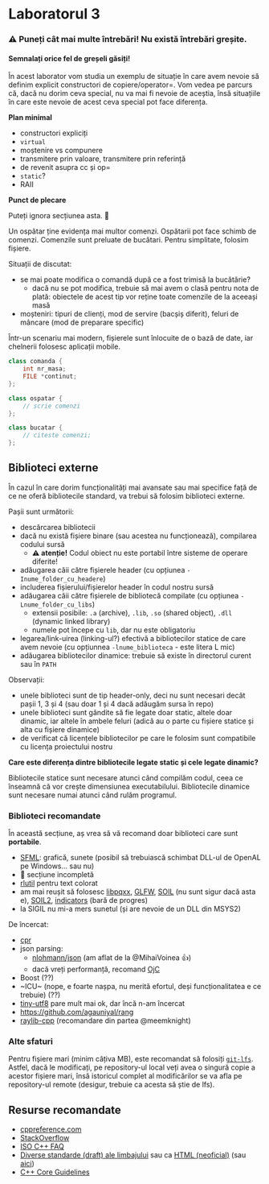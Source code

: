 # Laboratorul 3

### ⚠ Puneți cât mai multe întrebări! Nu există întrebări greșite.
#### Semnalați orice fel de greșeli găsiți!

În acest laborator vom studia un exemplu de situație în care avem nevoie să definim explicit constructori de copiere/operator=. Vom vedea pe parcurs că, dacă nu dorim ceva special, nu va mai fi nevoie de aceștia, însă situațiile în care este nevoie de acest ceva special pot face diferența.

**Plan minimal**
- constructori expliciți
- `virtual`
- moștenire vs compunere
- transmitere prin valoare, transmitere prin referință
- de revenit asupra cc și op=
- `static`?
- RAII

**Punct de plecare**

Puteți ignora secțiunea asta. 🚧

Un ospătar ține evidența mai multor comenzi. Ospătarii pot face schimb de comenzi. Comenzile sunt preluate de bucătari. Pentru simplitate, folosim fișiere.

Situații de discutat:
- se mai poate modifica o comandă după ce a fost trimisă la bucătărie?
  - dacă nu se pot modifica, trebuie să mai avem o clasă pentru nota de plată: obiectele de acest tip vor reține toate comenzile de la aceeași masă
- moșteniri: tipuri de clienți, mod de servire (bacșiș diferit), feluri de mâncare (mod de preparare specific)

Într-un scenariu mai modern, fișierele sunt înlocuite de o bază de date, iar chelnerii folosesc aplicații mobile.
```c++
class comanda {
    int nr_masa;
    FILE *continut;
};

class ospatar {
    // scrie comenzi
};

class bucatar {
    // citeste comenzi;
};
```

## Biblioteci externe

În cazul în care dorim funcționalități mai avansate sau mai specifice față de ce ne oferă bibliotecile standard, va trebui să folosim biblioteci externe.

Pașii sunt următorii:
- descărcarea bibliotecii
- dacă nu există fișiere binare (sau acestea nu funcționează), compilarea codului sursă
  - **⚠ atenție!** Codul obiect nu este portabil între sisteme de operare diferite!
- adăugarea căii către fișierele header (cu opțiunea `-Inume_folder_cu_headere`)
- includerea fișierului/fișierelor header în codul nostru sursă
- adăugarea căii către fișierele de bibliotecă compilate (cu opțiunea `-Lnume_folder_cu_libs`)
  - extensii posibile: `.a` (archive), `.lib`, `.so` (shared object), `.dll` (dynamic linked library)
  - numele pot începe cu `lib`, dar nu este obligatoriu
- legarea/link-uirea (linking-ul?) efectivă a bibliotecilor statice de care avem nevoie (cu opțiunnea `-lnume_biblioteca` - este litera L mic)
- adăugarea bibliotecilor dinamice: trebuie să existe în directorul curent sau în `PATH`

Observații:
- unele biblioteci sunt de tip header-only, deci nu sunt necesari decât pașii 1, 3 și 4 (sau doar 1 și 4 dacă adăugăm sursa în repo)
- unele biblioteci sunt gândite să fie legate doar static, altele doar dinamic, iar altele în ambele feluri (adică au o parte cu fișiere statice și alta cu fișiere dinamice)
- de verificat că licențele bibliotecilor pe care le folosim sunt compatibile cu licența proiectului nostru

**Care este diferența dintre bibliotecile legate static și cele legate dinamic?**

Bibliotecile statice sunt necesare atunci când compilăm codul, ceea ce înseamnă că vor crește dimensiunea executabilului. Bibliotecile dinamice sunt necesare numai atunci când rulăm programul.

### Biblioteci recomandate

În această secțiune, aș vrea să vă recomand doar biblioteci care sunt **portabile**.

- [SFML](https://www.sfml-dev.org/): grafică, sunete (posibil să trebuiască schimbat DLL-ul de OpenAL pe Windows... sau nu)
- 🚧 secțiune incompletă
- [rlutil](https://github.com/tapio/rlutil) pentru text colorat
- am mai reușit să folosesc [libpqxx](https://github.com/jtv/libpqxx), [GLFW](https://www.glfw.org/download.html), [SOIL](https://github.com/kbranigan/Simple-OpenGL-Image-Library) (nu sunt sigur dacă asta e), [SOIL2](https://github.com/SpartanJ/SOIL2), [indicators](https://github.com/p-ranav/indicators) (bară de progres)
- la SIGIL nu mi-a mers sunetul (și are nevoie de un DLL din MSYS2)

De încercat:
- [cpr](https://github.com/whoshuu/cpr)
- json parsing:
  - [nlohmann/json](https://github.com/nlohmann/json) (am aflat de la @MihaiVoinea 👍)
  - dacă vreți performanță, recomand [OjC](https://github.com/ohler55/ojc)
- Boost (??)
- ~ICU~ (nope, e foarte nașpa, nu merită efortul, deși funcționalitatea e ce trebuie) (??)
- [tiny-utf8](https://github.com/DuffsDevice/tiny-utf8) pare mult mai ok, dar încă n-am încercat
- https://github.com/agauniyal/rang
- [raylib-cpp](https://github.com/RobLoach/raylib-cpp) (recomandare din partea @meemknight)

### Alte sfaturi

Pentru fișiere mari (minim câțiva MB), este recomandat să folosiți [`git-lfs`](https://git-lfs.github.com/). Astfel, dacă le modificați, pe repository-ul local veți avea o singură copie a acestor fișiere mari, însă istoricul complet al modificărilor se va afla pe repository-ul remote (desigur, trebuie ca acesta să știe de lfs).

## Resurse recomandate
- [cppreference.com](https://en.cppreference.com/w/cpp)
- [StackOverflow](https://stackoverflow.com/questions/tagged/cpp?tab=Votes)
- [ISO C++ FAQ](https://isocpp.org/faq/)
- [Diverse standarde (draft) ale limbajului](https://en.cppreference.com/w/cpp/links) sau ca [HTML (neoficial)](https://github.com/timsong-cpp/cppwp) (sau [aici](https://stackoverflow.com/questions/81656/where-do-i-find-the-current-c-or-c-standard-documents#4653479))
- [C++ Core Guidelines](https://isocpp.github.io/CppCoreGuidelines/CppCoreGuidelines)

